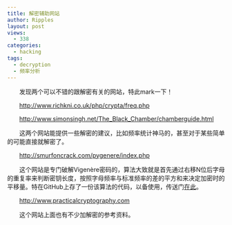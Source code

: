 ```yaml
---
title: 解密辅助网站
author: Ripples
layout: post
views:
  - 338
categories:
  - hacking
tags:
  - decryption
  - 频率分析
---
```

<p style="text-indent: 2em;">
  发现两个可以不错的跟解密有关的网站，特此mark一下！
</p>

<p style="text-indent: 2em;">
  <a href="http://www.richkni.co.uk/php/crypta/freq.php" target="_blank">http://www.richkni.co.uk/php/crypta/freq.php</a>
</p>

<p style="text-indent: 2em;">
  <a href="http://www.simonsingh.net/The_Black_Chamber/chamberguide.html" target="_blank">http://www.simonsingh.net/The_Black_Chamber/chamberguide.html</a>
</p>

<p style="text-indent: 2em;">
  这两个网站能提供一些解密的建议，比如频率统计神马的，甚至对于某些简单的可能直接就解密了。
</p>

<p style="text-indent: 2em;">
  <a href="http://smurfoncrack.com/pygenere/index.php" target="_blank">http://smurfoncrack.com/pygenere/index.php</a>
</p>

<p style="text-indent: 2em;">
  这个网站是专门破解Vigenère密码的，算法大致就是首先通过右移N位后字母的重复率来判断密钥长度，按照字母频率与标准频率的差的平方和来决定加密时的平移量。特在GitHub上存了一份该算法的代码，以备使用，传送门<a href="https://github.com/JayvicWen/PyGenere" target="_blank">在此</a>。
</p>

<!--more-->

<p style="text-indent: 2em;">
  <a href="http://www.practicalcryptography.com" target="_blank">http://www.practicalcryptography.com</a>
</p>

<p style="text-indent: 2em;">
  这个网站上面也有不少加解密的参考资料。
</p>
